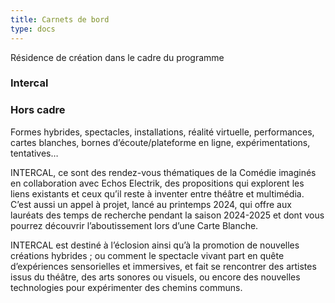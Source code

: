 ```yaml
---
title: Carnets de bord
type: docs
---
```

Résidence de création dans le cadre du programme

### Intercal 

### Hors cadre

Formes hybrides, spectacles, installations, réalité virtuelle, performances, cartes blanches, bornes d’écoute/plateforme en ligne, expérimentations, tentatives…

INTERCAL, ce sont des rendez-vous thématiques de la Comédie imaginés en collaboration avec Echos Electrik, des propositions qui explorent les liens existants et ceux qu’il reste à inventer entre théâtre et multimédia. C’est aussi un appel à projet, lancé au printemps 2024, qui offre aux lauréats des temps de recherche pendant la saison 2024-2025 et dont vous pourrez découvrir l’aboutissement lors d’une Carte Blanche.

INTERCAL est destiné à l’éclosion ainsi qu’à la promotion de nouvelles créations hybrides ; ou comment le spectacle vivant part en quête d’expériences sensorielles et immersives, et fait se rencontrer des artistes issus du théâtre, des arts sonores ou visuels, ou encore des nouvelles technologies pour expérimenter des chemins communs.